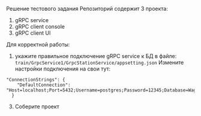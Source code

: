Решение тестового задания
Репозиторий содержит 3 проекта:
1. gRPC service
2. gRPC client console
3. gRPC client UI

Для корректной работы: 
1. укажите правильное подключение gRPC service к БД в файле: ```train/GrpcService1/GrpcStationService/appsetting.json```
 Измените настройки подключения на свои тут:
```
"ConnectionStrings": {
    "DefaultConnection": "Host=localhost;Port=5432;Username=postgres;Password=12345;Database=Wagons"
  }
```  
3. Соберите проект
